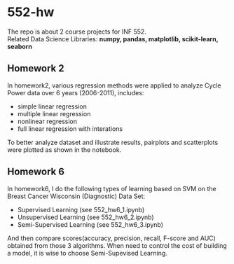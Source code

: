 # 552-hw
The repo is about 2 course projects for INF 552.   
Related Data Science Libraries: **numpy, pandas, matplotlib, scikit-learn, seaborn**

## Homework 2
In homework2, various regression methods were applied to analyze Cycle Power data over 6 years (2006-2011), includes:
* simple linear regression
* multiple linear regression
* nonlinear regression 
* full linear regression with interations 

To better analyze dataset and illustrate results, pairplots and scatterplots were plotted as shown in the notebook.

## Homework 6
In homework6, I do the following types of learning based on SVM on the Breast Cancer Wisconsin (Diagnostic) Data Set:
* Supervised Learning       (see 552_hw6_1.ipynb)
* Unsupervised Learning     (see 552_hw6_2.ipynb)
* Semi-Supervised Learning  (see 552_hw6_3.ipynb)  

And then compare scores(accuracy, precision, recall, F-score and AUC) obtained from those 3 algorithms. When need to control
the cost of building a model, it is wise to choose Semi-Supevised Learning.

